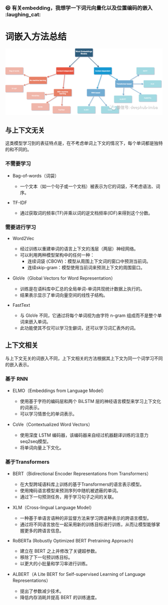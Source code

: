 ### :smile: 有关embedding，我想学一下词元向量化以及位置编码的嵌入 :laughing_cat:




# 词嵌入方法总结

![词嵌入模型分类](../static/embedding/word_embedding.png)

## 与上下文无关

这类模型学习到的表征特点是，在不考虑单词上下文的情况下，每个单词都是独特的和不同的。

### 不需要学习

- Bag-of-words（词袋）
  * 一个文本（如一个句子或一个文档）被表示为它的词袋，不考虑语法、词序。

- TF-IDF
  * 通过获取词的频率(TF)并乘以词的逆文档频率(IDF)来得到这个分数。

### 需要进行学习

- Word2Vec
  * 经过训练以重建单词的语言上下文的浅层（两层）神经网络。
  * 可以利用两种模型架构中的任何一种：
    - 连续词袋 (CBOW)：模型从周围上下文词的窗口中预测当前词。
    - 连续skip-gram：模型使用当前词来预测上下文的周围窗口。

- GloVe（Global Vectors for Word Representation）
  * 训练是在语料库中汇总的全局单词-单词共现统计数据上执行的。
  * 结果表示显示了单词向量空间的线性子结构。

- FastText
  * 与 GloVe 不同，它通过将每个单词视为由字符 n-gram 组成而不是整个单词来嵌入单词。
  * 此功能使其不仅可以学习生僻词，还可以学习词汇表外的词。

## 上下文相关

与上下文无关的词嵌入不同，上下文相关的方法根据其上下文为同一个词学习不同的嵌入表示。

### 基于 RNN

- ELMO（Embeddings from Language Model）
  * 使用基于字符的编码层和两个 BiLSTM 层的神经语言模型来学习上下文化的词表示。
  * 可以学习情景化的单词表示。

- CoVe（Contextualized Word Vectors）
  * 使用深度 LSTM 编码器，该编码器来自经过机器翻译训练的注意力seq2seq模型。
  * 将单词向量上下文化。

### 基于Transformers

- BERT（Bidirectional Encoder Representations from Transformers）
  * 在大型跨域语料库上训练的基于Transformers的语言表示模型。
  * 使用掩码语言模型来预测序列中随机被遮蔽的单词。
  * 通过下一句预测任务，用于学习句子之间的关联。

- XLM（Cross-lingual Language Model）
  * 一种基于单语言语种的非监督方法来学习跨语种表示的跨语言模型。
  * 通过将不同语言放在一起采用新的训练目标进行训练，从而让模型能够掌握更多的跨语言信息。

- RoBERTa (Robustly Optimized BERT Pretraining Approach)
  * 建立在 BERT 之上并修改了关键超参数。
  * 移除了下一句预训练目标。
  * 以更大的小批量和学习率进行训练。

- ALBERT（A Lite BERT for Self-supervised Learning of Language Representations）
  * 提出了参数减少技术。
  * 降低内存消耗并提高 BERT 的训练速度。
